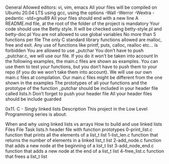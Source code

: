 General
Allowed editors: vi, vim, emacs
All your files will be compiled on Ubuntu 20.04 LTS using gcc, using the options -Wall -Werror -Wextra -pedantic -std=gnu89
All your files should end with a new line
A README.md file, at the root of the folder of the project is mandatory
Your code should use the Betty style. It will be checked using betty-style.pl and betty-doc.pl
You are not allowed to use global variables
No more than 5 functions per file
The only C standard library functions allowed are malloc, free and exit. Any use of functions like printf, puts, calloc, realloc etc… is forbidden
You are allowed to use _putchar
You don’t have to push _putchar.c, we will use our file. If you do it won’t be taken into account
In the following examples, the main.c files are shown as examples. You can use them to test your functions, but you don’t have to push them to your repo (if you do we won’t take them into account). We will use our own main.c files at compilation. Our main.c files might be different from the one shown in the examples
The prototypes of all your functions and the prototype of the function _putchar should be included in your header file called lists.h
Don’t forget to push your header file
All your header files should be include guarded


0x11. C - Singly linked lists
Description
This project in the Low Level Programming series is about:

When and why using linked lists vs arrays
How to build and use linked lists
Files
File	Task
lists.h	header file with function prototypes
0-print_list.c	function that prints all the elements of a list_t list
1-list_len.c	function that returns the number of elements in a linked list_t list
2-add_node.c	function that adds a new node at the beginning of a list_t list
3-add_node_end.c	function that adds a new node at the end of a list_t list
4-free_list.c	function that frees a list_t list
